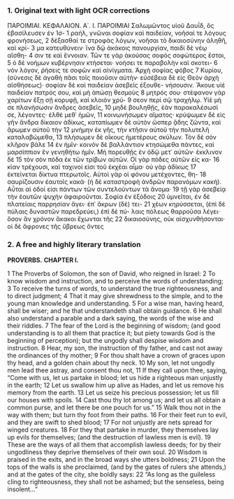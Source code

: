 ### 1. Original text with light OCR corrections

ΠΑΡΟΙΜΙΑΙ.
ΚΕΦΑΛΑΙΟΝ. Α΄. Ι.
ΠΑΡΟΙΜΙΑΙ Σαλωμῶντος υἱοῦ Δαυΐδ, ὃς ἐβασίλευσεν ἐν Ἰσ- 1
ραήλ, γνῶναι σοφίαν καὶ παιδείαν, νοῆσαί τε λόγους φρονήσεως, 2
δέξασθαί τε στροφὰς λόγων, νοῆσαι τὸ δικαιοσύνην ἀληθῆ, καὶ κρί- 3
μα κατευθύνειν· ἵνα δῷ ἀκάκοις πανουργίαν, παιδὶ δὲ νέῳ αἴσθη- 4
σιν τε καὶ ἔννοιαν. Τῶν τε γὰρ ἀκούσας σοφὸς σοφώτερος ἔσται, 5
ὁ δὲ νοήμων κυβέρνησιν κτήσεται· νοήσει τε παραβολὴν καὶ σκοτει- 6
νὸν λόγον, ῥήσεις τε σοφῶν καὶ αἰνίγματα. Ἀρχὴ σοφίας φόβος 7
Κυρίου, (σύνεσις δὲ ἀγαθὴ πᾶσι τοῖς ποιοῦσιν αὐτήν· εὐσέβεια δὲ
εἰς Θεὸν ἀρχὴ αἰσθήσεως)· σοφίαν δὲ καὶ παιδείαν ἀσεβεῖς ἐξουθε-
νήσουσιν. Ἄκουε υἱὲ παιδείαν πατρός σου, καὶ μὴ ἀπώσῃ θεσμοὺς 8
μητρός σου· στέφανον γὰρ χαρίτων ἔξῃ σῇ κορυφῇ, καὶ κλοιὸν χρύ- 9
σεον περὶ σῷ τραχήλῳ. Υἱὲ μὴ σε πλανήσωσιν ἄνδρες ἀσεβεῖς, 10
μηδὲ βουληθῇς, ἐὰν παρακαλέσωσί σε, λέγοντες· ἐλθὲ μεθ᾿ ἡμῶν, 11
κοινωνήσωμεν αἵματος· κρύψωμεν δὲ εἰς γῆν ἄνδρα δίκαιον ἀδίκως,
καταπίωμεν δὲ αὐτὸν ὥσπερ ᾅδης ζῶντα, καὶ ἄρωμεν αὐτοῦ τὴν 12
μνήμην ἐκ γῆς, τὴν κτῆσιν αὐτοῦ τὴν πολυτελῆ καταλαβώμεθα, 13
πλήσωμεν δὲ οἴκους ἡμετέρους σκύλων. Τὸν δὲ σὸν κλῆρον βάλε 14
ἐν ἡμῖν· κοινὸν δὲ βαλλάντιον κτησώμεθα πάντες, καὶ μαρσίππιον
ἓν γενηθήτω ἡμῖν. Μὴ πορευθῇς ἐν ὁδῷ μετ᾿ αὐτῶν· ἐκκλινον δὲ 15
τὸν σὸν πόδα ἐκ τῶν τρίβων αὐτῶν. Οἱ γὰρ πόδες αὐτῶν εἰς κα- 16
κίαν τρέχουσι, καὶ ταχινοί εἰσι τοῦ ἐκχέαι αἷμα· οὐ γὰρ ἀδίκως 17
ἐκτείνεται δίκτυα πτερωτοῖς. Αὐτοὶ γὰρ οἱ φόνου μετέχοντες, θη- 18
σαυρίζουσιν ἑαυτοῖς κακά· (ἡ δὲ καταστροφὴ ἀνδρῶν παρανόμων
κακή). Αὗται αἱ ὁδοί εἰσι πάντων τῶν συντελούντων τὰ ἄνομα· 19
τῇ γὰρ ἀσεβείᾳ τὴν ἑαυτῶν ψυχὴν ἀφαιροῦνται. Σοφία ἐν ἐξόδοις 20
ὑμνεῖται, ἐν δὲ πλατείαις παρρησίαν ἄγει· ἐπ᾿ ἄκρων (δὲ) τει- 21
χέων κηρύσσεται, (ἐπὶ δὲ πύλαις δυναστῶν παρεδρεύει,) ἐπὶ δὲ πύ-
λαις πόλεως θαρροῦσα λέγει· ὅσον ἂν χρόνον ἄκακοι ἔχωνται τῆς 22
δικαιοσύνης, οὐκ αἰσχυνθήσονται· οἱ δὲ ἄφρονες τῆς ὕβρεως ὄντες

### 2. A free and highly literary translation

**PROVERBS.**
**CHAPTER I.**

1 The Proverbs of Solomon, the son of David, who reigned in Israel:
2 To know wisdom and instruction, and to perceive the words of understanding;
3 To receive the turns of words, to understand the true righteousness, and to direct judgment;
4 That it may give shrewdness to the simple, and to the young man knowledge and understanding.
5 For a wise man, having heard, shall be wiser; and he that understandeth shall obtain guidance.
6 He shall also understand a parable and a dark saying, the words of the wise and their riddles.
7 The fear of the Lord is the beginning of wisdom; (and good understanding is to all them that practice it; but piety towards God is the beginning of perception); but the ungodly shall despise wisdom and instruction.
8 Hear, my son, the instruction of thy father, and cast not away the ordinances of thy mother;
9 For thou shalt have a crown of graces upon thy head, and a golden chain about thy neck.
10 My son, let not ungodly men lead thee astray, and consent thou not,
11 If they call upon thee, saying, “Come with us, let us partake in blood; let us hide a righteous man unjustly in the earth;
12 Let us swallow him up alive as Hades, and let us remove his memory from the earth.
13 Let us seize his precious possession; let us fill our houses with spoils.
14 Cast thou thy lot among us; and let us all obtain a common purse, and let there be one pouch for us.”
15 Walk thou not in the way with them; but turn thy foot from their paths.
16 For their feet run to evil, and they are swift to shed blood;
17 For not unjustly are nets spread for winged creatures.
18 For they that partake in murder, they themselves lay up evils for themselves; (and the destruction of lawless men is evil).
19 These are the ways of all them that accomplish lawless deeds; for by their ungodliness they deprive themselves of their own soul.
20 Wisdom is praised in the exits, and in the broad ways she utters boldness;
21 Upon the tops of the walls is she proclaimed, (and by the gates of rulers she attends,) and at the gates of the city, she boldly says:
22 “As long as the guileless cling to righteousness, they shall not be ashamed; but the senseless, being insolent…”